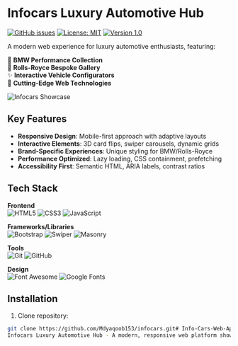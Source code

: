 # Infocars Luxury Automotive Hub

[![GitHub issues](https://img.shields.io/github/issues/yourusername/infocars)](https://github.com/yourusername/infocars/issues)
[![License: MIT](https://img.shields.io/badge/License-MIT-blue.svg)](https://opensource.org/licenses/MIT)
[![Version 1.0](https://img.shields.io/badge/version-1.0-green)]()

A modern web experience for luxury automotive enthusiasts, featuring:

🚗 **BMW Performance Collection**  
👑 **Rolls-Royce Bespoke Gallery**  
✨ **Interactive Vehicle Configurators**  
🚀 **Cutting-Edge Web Technologies**

![Infocars Showcase](screenshot.jpg)

## Key Features
- **Responsive Design**: Mobile-first approach with adaptive layouts
- **Interactive Elements**: 3D card flips, swiper carousels, dynamic grids
- **Brand-Specific Experiences**: Unique styling for BMW/Rolls-Royce
- **Performance Optimized**: Lazy loading, CSS containment, prefetching
- **Accessibility First**: Semantic HTML, ARIA labels, contrast ratios

## Tech Stack
**Frontend**  
![HTML5](https://img.shields.io/badge/-HTML5-E34F26?logo=html5&logoColor=white)
![CSS3](https://img.shields.io/badge/-CSS3-1572B6?logo=css3)
![JavaScript](https://img.shields.io/badge/-JavaScript-F7DF1E?logo=javascript)

**Frameworks/Libraries**  
![Bootstrap](https://img.shields.io/badge/-Bootstrap-7952B3?logo=bootstrap)
![Swiper](https://img.shields.io/badge/-Swiper-6332F6?logo=swiper)
![Masonry](https://img.shields.io/badge/-Masonry-000000)

**Tools**  
![Git](https://img.shields.io/badge/-Git-F05032?logo=git)
![GitHub](https://img.shields.io/badge/-GitHub-181717?logo=github)

**Design**  
![Font Awesome](https://img.shields.io/badge/-Font%20Awesome-528DD7?logo=font-awesome)
![Google Fonts](https://img.shields.io/badge/-Google%20Fonts-4285F4?logo=google-fonts)

## Installation
1. Clone repository:
```bash
git clone https://github.com/Mdyaqoob153/infocars.git# Info-Cars-Web-Application-
Infocars Luxury Automotive Hub - A modern, responsive web platform showcasing premium luxury vehicles. Explore detailed brand collections (BMW &amp; Rolls-Royce) with interactive configurators, 3D vehicle previews, and performance specifications. Built with cutting-edge web technologies for optimal performance and user experience.
